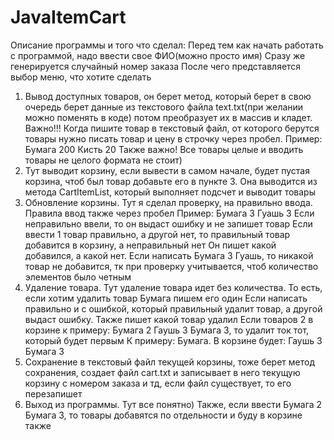 # JavaItemCart
Описание программы и того что сделал:
Перед тем как начать работать с программой, надо ввести свое ФИО(можно просто имя)
Сразу же генерируется случайный номер заказа
После чего представляется выбор меню, что хотите сделать
1. Вывод доступных товаров, он берет метод, который берет в свою очередь берет данные из текстового файла text.txt(при желании можно поменять в коде)
потом преобразует их в массив и кладет. Важно!!! Когда пишите товар в текстовый файл, от которого берутся товары
нужно писать товар и цену в строчку через пробел. Пример: Бумага 200 Кисть 20
Также важно! Все товары целые и вводить товары не целого формата не стоит)
2. Тут выводит корзину, если вывести в самом начале, будет пустая корзина, чтоб был товар добавьте его в пункте 3.
Она выводится из метода CartItemList, который выполняет подсчет и выводит товары
3. Обновление корзины. Тут я сделал проверку, на правильно ввода. Правила ввод также через пробел
Пример: Бумага 3 Гуашь 3
Если неправильно ввели, то он выдаст ошибку и не запишет товар
Если ввести 1 товар правильно, а другой нет, то правильный товар добавится в корзину, а неправильный нет
Он пишет какой добавился, а какой нет. Если написать Бумага 3 Гуашь, то никакой товар не добавится, тк при
проверку учитывается, чтоб количество элементов было четным
4. Удаление товара. Тут удаление товара идет без количества. То есть, если хотим удалить товар Бумага пишем его один
Если написать правильно и с ошибкой, который правильный удалит товар, а другой выдаст ошибку. Также пишет какой товар удалил
Если товаров 2 в корзине к примеру: Бумага 2 Гаушь 3 Бумага 3, то удалит ток тот, который будет первым
К примеру: Бумага. В корзине будет: Гаушь 3 Бумага 3
5. Сохранение в текстовый файл текущей корзины, тоже берет метод сохранения, создает файл cart.txt и записывает в него текущую корзину
с номером заказа и тд, если файл существует, то его перезапишет
6. Выход из программы. Тут все понятно)
Также, если ввести Бумага 2 Бумага 3, то товары добавятся по отдельности и буду в корзине также
